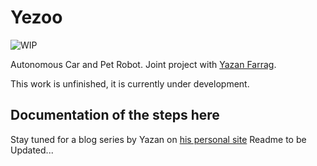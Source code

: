 # Yezoo
![WIP](https://img.shields.io/badge/work_in-progress-blue)

Autonomous Car and Pet Robot. Joint project with [Yazan Farrag](https://github.com/YazaKnight).

This work is unfinished, it is currently under development.

## Documentation of the steps here
Stay tuned for a blog series by Yazan on [his personal site](https://yazaknight.github.io/Profile/)
Readme to be Updated...

